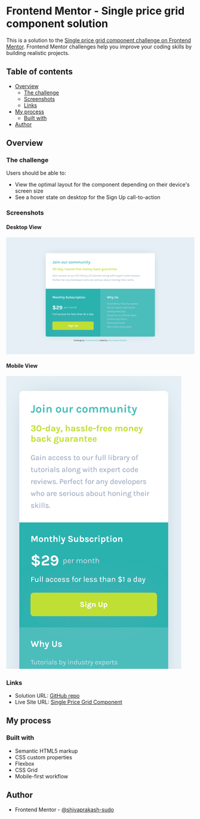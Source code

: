# Frontend Mentor - Single price grid component solution

This is a solution to the [Single price grid component challenge on Frontend Mentor](https://www.frontendmentor.io/challenges/single-price-grid-component-5ce41129d0ff452fec5abbbc). Frontend Mentor challenges help you improve your coding skills by building realistic projects.

## Table of contents

- [Overview](#overview)
  - [The challenge](#the-challenge)
  - [Screenshots](#screenshots)
  - [Links](#links)
- [My process](#my-process)
  - [Built with](#built-with)
- [Author](#author)

## Overview

### The challenge

Users should be able to:

- View the optimal layout for the component depending on their device's screen size
- See a hover state on desktop for the Sign Up call-to-action

### Screenshots

#### Desktop View

![Desktop View](./images/screenshots/desktop-view.png)

#### Mobile View

![Mobile View](./images/screenshots/mobile-view.png)

### Links

- Solution URL: [GitHub repo](https://github.com/shivaprakash-sudo/single-price-grid-component)
- Live Site URL: [Single Price Grid Component](https://shivaprakash-sudo.github.io/single-price-grid-component/)

## My process

### Built with

- Semantic HTML5 markup
- CSS custom properties
- Flexbox
- CSS Grid
- Mobile-first workflow

## Author

- Frontend Mentor - [@shivaprakash-sudo](https://www.frontendmentor.io/profile/shivaprakash-sudo)
